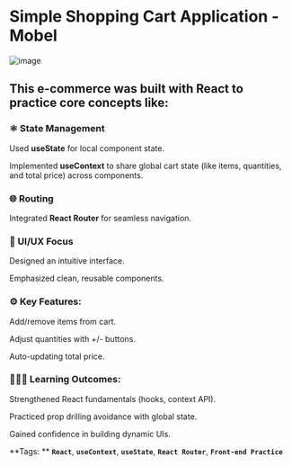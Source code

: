 # Simple Shopping Cart Application - Mobel
![image](https://github.com/user-attachments/assets/0c021bc7-d79d-4f2f-a98f-e8753b14428c)

## This e-commerce was built with React to practice core concepts like:

### ⚛️ State Management

Used **useState** for local component state.

Implemented **useContext** to share global cart state (like items, quantities, and total price) across components.

### 🌐 Routing

Integrated **React Router** for seamless navigation.

### 🎨 UI/UX Focus

Designed an intuitive interface.

Emphasized clean, reusable components.

### ⚙️ Key Features:

Add/remove items from cart.

Adjust quantities with +/- buttons.

Auto-updating total price.

### 👩🏽‍💻 Learning Outcomes:

Strengthened React fundamentals (hooks, context API).

Practiced prop drilling avoidance with global state.

Gained confidence in building dynamic UIs.

**Tags: **
**`React`**, **`useContext`**, **`useState`**, **`React Router`**, **`Front-end Practice`**


